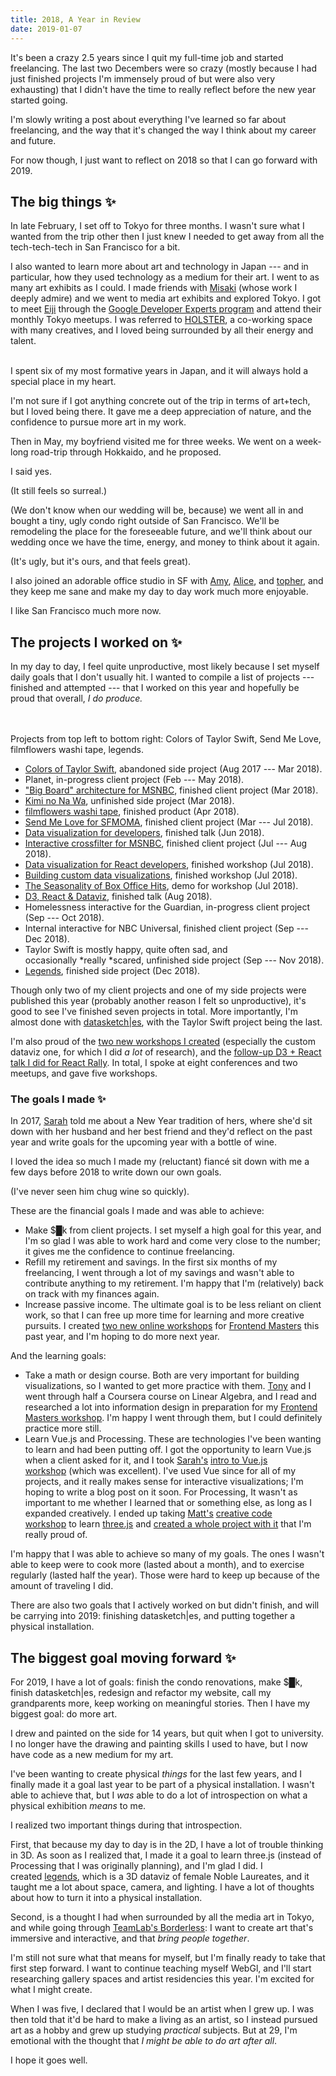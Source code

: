 ```yaml
---
title: 2018, A Year in Review
date: 2019-01-07
---
```


It's been a crazy 2.5 years since I quit my full-time job and started freelancing. The last two Decembers were so crazy (mostly because I had just finished projects I'm immensely proud of but were also very exhausting) that I didn't have the time to really reflect before the new year started going.

I'm slowly writing a post about everything I've learned so far about freelancing, and the way that it's changed the way I think about my career and future.

For now though, I just want to reflect on 2018 so that I can go forward with 2019.

## The big things ✨

In late February, I set off to Tokyo for three months. I wasn't sure what I wanted from the trip other then I just knew I needed to get away from all the tech-tech-tech in San Francisco for a bit.

I also wanted to learn more about art and technology in Japan --- and in particular, how they used technology as a medium for their art. I went to as many art exhibits as I could. I made friends with [Misaki](https://twitter.com/misaki_mofu) (whose work I deeply admire) and we went to media art exhibits and explored Tokyo. I got to meet [Eiji](https://twitter.com/agektmr) through the [Google Developer Experts program](https://developers.google.com/experts/people/shirley-wu) and attend their monthly Tokyo meetups. I was referred to [HOLSTER](http://hlstr.jp/), a co-working space with many creatives, and I loved being surrounded by all their energy and talent.

<div class='images left three'>
  <img src="https://miro.medium.com/max/3024/1*v9Tt9HNpcIzC7gjU_MHKjw@2x.jpeg" alt="">
  <img src="https://miro.medium.com/max/1024/1*YHoagzFpSis1uNPy1y3Sfg@2x.jpeg" alt="">
  <img src="https://miro.medium.com/max/3024/1*QxLruQ-daUgn2HLMbWKa8g@2x.jpeg" alt="">
</div>

<div class='imagenote'>
I spent six of my most formative years in Japan, and it will always hold a special place in my heart.
</div>

I'm not sure if I got anything concrete out of the trip in terms of art+tech, but I loved being there. It gave me a deep appreciation of nature, and the confidence to pursue more art in my work.

Then in May, my boyfriend visited me for three weeks. We went on a week-long road-trip through Hokkaido, and he proposed.

I said yes.

(It still feels so surreal.)

(We don't know when our wedding will be, because) we went all in and bought a tiny, ugly condo right outside of San Francisco. We'll be remodeling the place for the foreseeable future, and we'll think about our wedding once we have the time, energy, and money to think about it again.

(It's ugly, but it's ours, and that feels great).

I also joined an adorable office studio in SF with [Amy](https://twitter.com/sailorhg), [Alice](https://twitter.com/byalicelee), and [topher](https://twitter.com/clizzin), and they keep me sane and make my day to day work much more enjoyable.

I like San Francisco much more now.

## The projects I worked on ✨

In my day to day, I feel quite unproductive, most likely because I set myself daily goals that I don't usually hit. I wanted to compile a list of projects --- finished and attempted --- that I worked on this year and hopefully be proud that overall, *I do produce.*

<div class='images left two'>
  <img src="https://miro.medium.com/max/1919/1*dFwL5LLc8KWOaFTAbA2vSA.png" alt="">
  <img src="https://miro.medium.com/max/700/1*urvUfaSIjunTzu-wF5An5A.jpeg" alt="">
</div>
<div class='images left two'>
  <img src="https://miro.medium.com/max/2047/1*hlCGA-X1AksMgpNeut2uyQ.jpeg" alt="">
  <img src="https://miro.medium.com/max/1486/1*1N-osG5rqmkpjOIID_XmgQ.png" alt="">
</div>

<div class='imagenote'>
  Projects from top left to bottom right: Colors of Taylor Swift, Send Me Love, filmflowers washi tape, legends.
</div>

- [Colors of Taylor Swift](https://github.com/sxywu/taytay), abandoned side project (Aug 2017 --- Mar 2018).
- Planet, in-progress client project (Feb --- May 2018).
- ["Big Board" architecture for MSNBC](https://www.newscaststudio.com/2018/11/05/nbc-big-board-update/), finished client project (Mar 2018).
- [Kimi no Na Wa](https://github.com/sxywu/knw), unfinished side project (Mar 2018).
- [filmflowers washi tape](https://sxywu.bigcartel.com/product/film-flowers-washi-tape), finished product (Apr 2018).
- [Send Me Love for SFMOMA](http://lab.sfmoma.org/send-me-love/#/sendme/love/3), finished client project (Mar --- Jul 2018).
- [Data visualization for developers](http://sxywu.com/talks/dataviz-for-devs/), finished talk (Jun 2018).
- [Interactive crossfilter for MSNBC](https://www.newscaststudio.com/2018/11/05/nbc-big-board-update/), finished client project (Jul --- Aug 2018).
- [Data visualization for React developers](https://frontendmasters.com/courses/d3-js-react/), finished workshop (Jul 2018).
- [Building custom data visualizations](https://frontendmasters.com/courses/d3-js-custom-charts/), finished workshop (Jul 2018).
- [The Seasonality of Box Office Hits](http://sxywu.com/react-d3-example/), demo for workshop (Jul 2018).
- [D3, React & Dataviz](http://sxywu.com/talks/react-d3-followup/#/title), finished talk (Aug 2018).
- Homelessness interactive for the Guardian, in-progress client project (Sep --- Oct 2018).
- Internal interactive for NBC Universal, finished client project (Sep --- Dec 2018).
- Taylor Swift is mostly happy, quite often sad, and occasionally *really *scared, unfinished side project (Sep --- Nov 2018).
- [Legends](https://christmasexperiments.com/2018/23/legends), finished side project (Dec 2018).

Though only two of my client projects and one of my side projects were published this year (probably another reason I felt so unproductive), it's good to see I've finished seven projects in total. More importantly, I'm almost done with [datasketch|es](http://datasketch.es/), with the Taylor Swift project being the last.

I'm also proud of the [two new workshops I created](https://frontendmasters.com/teachers/shirley-wu/) (especially the custom dataviz one, for which I did *a lot* of research), and the [follow-up D3 + React talk I did for React Rally](https://www.youtube.com/watch?v=S1PDU2Ckt5w&t=2s). In total, I spoke at eight conferences and two meetups, and gave five workshops.

### The goals I made ✨

In 2017, [Sarah](https://twitter.com/sarah_edo) told me about a New Year tradition of hers, where she'd sit down with her husband and her best friend and they'd reflect on the past year and write goals for the upcoming year with a bottle of wine.

I loved the idea so much I made my (reluctant) fiancé sit down with me a few days before 2018 to write down our own goals.

(I've never seen him chug wine so quickly).

These are the financial goals I made and was able to achieve:

- Make $█k from client projects. I set myself a high goal for this year, and I'm so glad I was able to work hard and come very close to the number; it gives me the confidence to continue freelancing.
- Refill my retirement and savings. In the first six months of my freelancing, I went through a lot of my savings and wasn't able to contribute anything to my retirement. I'm happy that I'm (relatively) back on track with my finances again.
- Increase passive income. The ultimate goal is to be less reliant on client work, so that I can free up more time for learning and more creative pursuits. I created [two new online workshops](https://frontendmasters.com/teachers/shirley-wu/) for [Frontend Masters](http://frontendmasters.com/) this past year, and I'm hoping to do more next year.

And the learning goals:

- Take a math or design course. Both are very important for building visualizations, so I wanted to get more practice with them. [Tony](https://twitter.com/tonyhschu) and I went through half a Coursera course on Linear Algebra, and I read and researched a lot into information design in preparation for my [Frontend Masters workshop](https://frontendmasters.com/courses/d3-js-custom-charts/). I'm happy I went through them, but I could definitely practice more still.
- Learn Vue.js and Processing. These are technologies I've been wanting to learn and had been putting off. I got the opportunity to learn Vue.js when a client asked for it, and I took [Sarah's](https://twitter.com/sarah_edo) [intro to Vue.js workshop](https://frontendmasters.com/courses/vue/) (which was excellent). I've used Vue since for all of my projects, and it really makes sense for interactive visualizations; I'm hoping to write a blog post on it soon. For Processing, It wasn't as important to me whether I learned that or something else, as long as I expanded creatively. I ended up taking [Matt's](https://twitter.com/mattdesl) [creative code workshop](https://frontendmasters.com/courses/canvas-webgl/) to learn [three.js](https://threejs.org/) and [created a whole project with it](https://christmasexperiments.com/2018/23/legends) that I'm really proud of.

I'm happy that I was able to achieve so many of my goals. The ones I wasn't able to keep were to cook more (lasted about a month), and to exercise regularly (lasted half the year). Those were hard to keep up because of the amount of traveling I did.

There are also two goals that I actively worked on but didn't finish, and will be carrying into 2019: finishing datasketch|es, and putting together a physical installation.

## The biggest goal moving forward ✨

For 2019, I have a lot of goals: finish the condo renovations, make $█k, finish datasketch|es, redesign and refactor my website, call my grandparents more, keep working on meaningful stories. Then I have my biggest goal: do more art.

I drew and painted on the side for 14 years, but quit when I got to university. I no longer have the drawing and painting skills I used to have, but I now have code as a new medium for my art.

I've been wanting to create physical *things* for the last few years, and I finally made it a goal last year to be part of a physical installation. I wasn't able to achieve that, but I *was* able to do a lot of introspection on what a physical exhibition *means* to me.

I realized two important things during that introspection.

First, that because my day to day is in the 2D, I have a lot of trouble thinking in 3D. As soon as I realized that, I made it a goal to learn three.js (instead of Processing that I was originally planning), and I'm glad I did. I created [legends](https://christmasexperiments.com/2018/23/legends), which is a 3D dataviz of female Noble Laureates, and it taught me a lot about space, camera, and lighting. I have a lot of thoughts about how to turn it into a physical installation.

Second, is a thought I had when surrounded by all the media art in Tokyo, and while going through [TeamLab's Borderless](https://borderless.teamlab.art/): I want to create art that's immersive and interactive, and that *bring people together*.

I'm still not sure what that means for myself, but I'm finally ready to take that first step forward. I want to continue teaching myself WebGl, and I'll start researching gallery spaces and artist residencies this year. I'm excited for what I might create.

When I was five, I declared that I would be an artist when I grew up. I was then told that it'd be hard to make a living as an artist, so I instead pursued art as a hobby and grew up studying *practical* subjects. But at 29, I'm emotional with the thought that *I might be able to do art after all*.

I hope it goes well.
